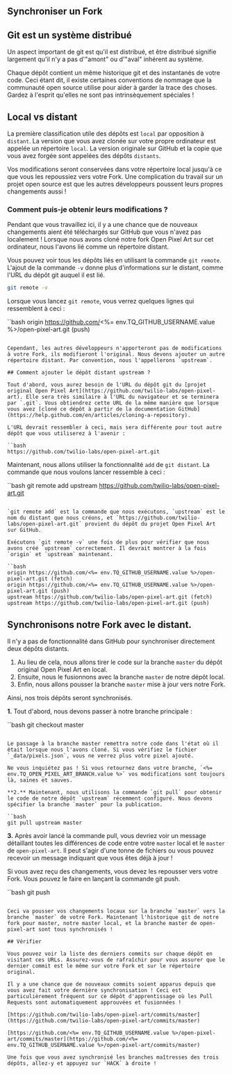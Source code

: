 ## Synchroniser un Fork

## Git est un système distribué

Un aspect important de git est qu'il est distribué, et être distribué signifie largement qu'il n'y a pas d'"amont" ou d'"aval" inhérent au système.

Chaque dépôt contient un même historique git et des instantanés de votre code. Ceci étant dit, il existe certaines conventions de nommage que la communauté open source utilise pour aider à garder la trace des choses. Gardez à l'esprit qu'elles ne sont pas intrinsèquement spéciales !

## Local vs distant

La première classification utile des dépôts est `local` par opposition à `distant`. La version que vous avez clonée sur votre propre ordinateur est appelée un répertoire `local`. La version originale sur GitHub et la copie que vous avez forgée sont appelées des dépôts `distants`.

Vos modifications seront conservées dans votre répertoire local jusqu'à ce que vous les repoussiez vers votre Fork. Une complication du travail sur un projet open source est que les autres développeurs poussent leurs propres changements aussi !

### Comment puis-je obtenir leurs modifications ?

Pendant que vous travaillez ici, il y a une chance que de nouveaux changements aient été téléchargés sur GitHub que vous n'avez pas localement ! Lorsque nous avons cloné notre fork Open Pixel Art sur cet ordinateur, nous l'avons lié comme un répertoire distant.

Vous pouvez voir tous les dépôts liés en utilisant la commande `git remote`. L'ajout de la commande `-v` donne plus d'informations sur le distant, comme l'URL du dépôt git auquel il est lié.

```bash
git remote -v
```

Lorsque vous lancez `git remote`, vous verrez quelques lignes qui ressemblent à ceci :

``bash
origin https://github.com/<%= env.TQ_GITHUB_USERNAME.value %>/open-pixel-art.git (push)
```

Cependant, les autres développeurs n'apporteront pas de modifications à votre Fork, ils modifieront l'original. Nous devons ajouter un autre répertoire distant. Par convention, nous l'appellerons `upstream`.

## Comment ajouter le dépôt distant upstream ?

Tout d'abord, vous aurez besoin de l'URL du dépôt git du [projet original Open Pixel Art](https://github.com/twilio-labs/open-pixel-art). Elle sera très similaire à l'URL du navigateur et se terminera par `.git`. Vous obtiendrez cette URL de la même manière que lorsque vous avez [cloné ce dépôt à partir de la documentation GitHub](https://help.github.com/en/articles/cloning-a-repository).

L'URL devrait ressembler à ceci, mais sera différente pour tout autre dépôt que vous utiliserez à l'avenir :

``bash
https://github.com/twilio-labs/open-pixel-art.git
```

Maintenant, nous allons utiliser la fonctionnalité `add` de `git distant`. La commande que nous voulons lancer ressemble à ceci :

``bash
git remote add upstream https://github.com/twilio-labs/open-pixel-art.git
```

`git remote add` est la commande que nous exécutons, `upstream` est le nom du distant que nous créons, et `https://github.com/twilio-labs/open-pixel-art.git` provient du dépôt du projet Open Pixel Art sur GitHub.

Exécutons `git remote -v` une fois de plus pour vérifier que nous avons créé `upstream` correctement. Il devrait montrer à la fois `origin` et `upstream` maintenant.

``bash
origin https://github.com/<%= env.TQ_GITHUB_USERNAME.value %>/open-pixel-art.git (fetch)
origin https://github.com/<%= env.TQ_GITHUB_USERNAME.value %>/open-pixel-art.git (push)
upstream https://github.com/twilio-labs/open-pixel-art.git (fetch)
upstream https://github.com/twilio-labs/open-pixel-art.git (push)
```

## Synchronisons notre Fork avec le distant.

Il n'y a pas de fonctionnalité dans GitHub pour synchroniser directement deux dépôts distants.

1. Au lieu de cela, nous allons tirer le code sur la branche `master` du dépôt original Open Pixel Art en local.
2. Ensuite, nous le fusionnons avec la branche `master` de notre dépôt local.
3. Enfin, nous allons pousser la branche `master` mise à jour vers notre Fork.

Ainsi, nos trois dépôts seront synchronisés.

**1.** Tout d'abord, nous devons passer à notre branche principale :

``bash
git checkout master
```

Le passage à la branche master remettra notre code dans l'état où il était lorsque nous l'avons cloné. Si vous vérifiez le fichier `_data/pixels.json`, vous ne verrez plus votre pixel ajouté.

Ne vous inquiétez pas ! Si vous retournez dans votre branche, `<%= env.TQ_OPEN_PIXEL_ART_BRANCH.value %>` vos modifications sont toujours là, saines et sauves.

**2.** Maintenant, nous utilisons la commande `git pull` pour obtenir le code de notre dépôt `upstream` récemment configuré. Nous devons spécifier la branche `master` pour la publication.

``bash
git pull upstream master
```

**3.** Après avoir lancé la commande pull, vous devriez voir un message détaillant toutes les différences de code entre votre `master` local et le `master` de `open-pixel-art`. Il peut s'agir d'une tonne de fichiers ou vous pouvez recevoir un message indiquant que vous êtes déjà à jour !

Si vous avez reçu des changements, vous devez les repousser vers votre Fork. Vous pouvez le faire en lançant la commande git push.

``bash
git push
```

Ceci va pousser vos changements locaux sur la branche `master` vers la branche `master` de votre Fork. Maintenant l'historique git de notre fork pour master, notre master local, et la branche master de open-pixel-art sont tous synchronisés !

## Vérifier

Vous pouvez voir la liste des derniers commits sur chaque dépôt en visitant ces URLs. Assurez-vous de rafraîchir pour vous assurer que le dernier commit est le même sur votre Fork et sur le répertoire original.

Il y a une chance que de nouveaux commits soient apparus depuis que vous avez fait votre dernière synchronisation ! Ceci est particulièrement fréquent sur ce dépôt d'apprentissage où les Pull Requests sont automatiquement approuvées et fusionnées !

[https://github.com/twilio-labs/open-pixel-art/commits/master](https://github.com/twilio-labs/open-pixel-art/commits/master)

[https://github.com/<%= env.TQ_GITHUB_USERNAME.value %>/open-pixel-art/commits/master](https://github.com/<%= env.TQ_GITHUB_USERNAME.value %>/open-pixel-art/commits/master)

Une fois que vous avez synchronisé les branches maîtresses des trois dépôts, allez-y et appuyez sur `HACK` à droite !
